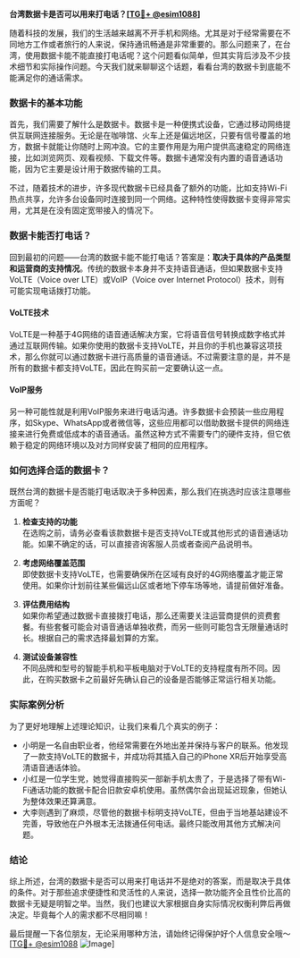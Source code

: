 **台湾数据卡是否可以用来打电话？[[TG💪+ @esim1088](https://t.me/s/esim1088)]**

随着科技的发展，我们的生活越来越离不开手机和网络。尤其是对于经常需要在不同地方工作或者旅行的人来说，保持通讯畅通是非常重要的。那么问题来了，在台湾，使用数据卡能不能直接打电话呢？这个问题看似简单，但其实背后涉及不少技术细节和实际操作问题。今天我们就来聊聊这个话题，看看台湾的数据卡到底能不能满足你的通话需求。

### 数据卡的基本功能

首先，我们需要了解什么是数据卡。数据卡是一种便携式设备，它通过移动网络提供互联网连接服务。无论是在咖啡馆、火车上还是偏远地区，只要有信号覆盖的地方，数据卡就能让你随时上网冲浪。它的主要作用是为用户提供高速稳定的网络连接，比如浏览网页、观看视频、下载文件等。数据卡通常没有内置的语音通话功能，因为它主要是设计用于数据传输的工具。

不过，随着技术的进步，许多现代数据卡已经具备了额外的功能，比如支持Wi-Fi热点共享，允许多台设备同时连接到同一个网络。这种特性使得数据卡变得非常实用，尤其是在没有固定宽带接入的情况下。

### 数据卡能否打电话？

回到最初的问题——台湾的数据卡能不能打电话？答案是：**取决于具体的产品类型和运营商的支持情况**。传统的数据卡本身并不支持语音通话，但如果数据卡支持VoLTE（Voice over LTE）或VoIP（Voice over Internet Protocol）技术，则有可能实现电话拨打功能。

#### VoLTE技术
VoLTE是一种基于4G网络的语音通话解决方案，它将语音信号转换成数字格式并通过互联网传输。如果你使用的数据卡支持VoLTE，并且你的手机也兼容这项技术，那么你就可以通过数据卡进行高质量的语音通话。不过需要注意的是，并不是所有的数据卡都支持VoLTE，因此在购买前一定要确认这一点。

#### VoIP服务
另一种可能性就是利用VoIP服务来进行电话沟通。许多数据卡会预装一些应用程序，如Skype、WhatsApp或者微信等，这些应用都可以借助数据卡提供的网络连接来进行免费或低成本的语音通话。虽然这种方式不需要专门的硬件支持，但它依赖于稳定的网络环境以及对方同样安装了相同的应用程序。

### 如何选择合适的数据卡？

既然台湾的数据卡是否能打电话取决于多种因素，那么我们在挑选时应该注意哪些方面呢？

1. **检查支持的功能**  
   在选购之前，请务必查看该款数据卡是否支持VoLTE或其他形式的语音通话功能。如果不确定的话，可以直接咨询客服人员或者查阅产品说明书。

2. **考虑网络覆盖范围**  
   即使数据卡支持VoLTE，也需要确保所在区域有良好的4G网络覆盖才能正常使用。如果你计划前往某些偏远山区或者地下停车场等地，请提前做好准备。

3. **评估费用结构**  
   如果你希望通过数据卡直接拨打电话，那么还需要关注运营商提供的资费套餐。有些套餐可能会对语音通话单独收费，而另一些则可能包含无限量通话时长。根据自己的需求选择最划算的方案。

4. **测试设备兼容性**  
   不同品牌和型号的智能手机和平板电脑对于VoLTE的支持程度有所不同。因此，在购买数据卡之前最好先确认自己的设备是否能够正常运行相关功能。

### 实际案例分析

为了更好地理解上述理论知识，让我们来看几个真实的例子：

- 小明是一名自由职业者，他经常需要在外地出差并保持与客户的联系。他发现了一款支持VoLTE的数据卡，并成功将其插入自己的iPhone XR后开始享受高清语音通话体验。
- 小红是一位学生党，她觉得直接购买一部新手机太贵了，于是选择了带有Wi-Fi通话功能的数据卡配合旧款安卓机使用。虽然偶尔会出现延迟现象，但她认为整体效果还算满意。
- 大李则遇到了麻烦，尽管他的数据卡标明支持VoLTE，但由于当地基站建设不完善，导致他在户外根本无法拨通任何电话。最终只能改用其他方式解决问题。

### 结论

综上所述，台湾的数据卡是否可以用来打电话并不是绝对的答案，而是取决于具体的条件。对于那些追求便捷性和灵活性的人来说，选择一款功能齐全且性价比高的数据卡无疑是明智之举。当然，我们也建议大家根据自身实际情况权衡利弊后再做决定。毕竟每个人的需求都不尽相同嘛！

最后提醒一下各位朋友，无论采用哪种方法，请始终记得保护好个人信息安全哦～ [[TG💪+ @esim1088](https://t.me/s/esim1088) ![Image](https://i.postimg.cc/4NQfJmqS/Snipaste-2025-05-13-00-14-12.png)]